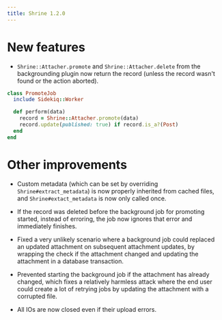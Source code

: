 ```yaml
---
title: Shrine 1.2.0
---
```


New features
============

* `Shrine::Attacher.promote` and `Shrine::Attacher.delete` from the
  backgrounding plugin now return the record (unless the record wasn't found or
  the action aborted).

```rb
class PromoteJob
  include Sidekiq::Worker

  def perform(data)
    record = Shrine::Attacher.promote(data)
    record.update(published: true) if record.is_a?(Post)
  end
end
```

Other improvements
==================

* Custom metadata (which can be set by overriding `Shrine#extract_metadata`) is
  now properly inherited from cached files, and `Shrine#extact_metadata` is now
  only called once.

* If the record was deleted before the background job for promoting started,
  instead of erroring, the job now ignores that error and immediately finishes.

* Fixed a very unlikely scenario where a background job could replaced an
  updated attachment on subsequent attachment updates, by wrapping the check if
  the attachment changed and updating the attachment in a database transaction.

* Prevented starting the background job if the attachment has already changed,
  which fixes a relatively harmless attack where the end user could create a
  lot of retrying jobs by updating the attachment with a corrupted file.

* All IOs are now closed even if their upload errors.
